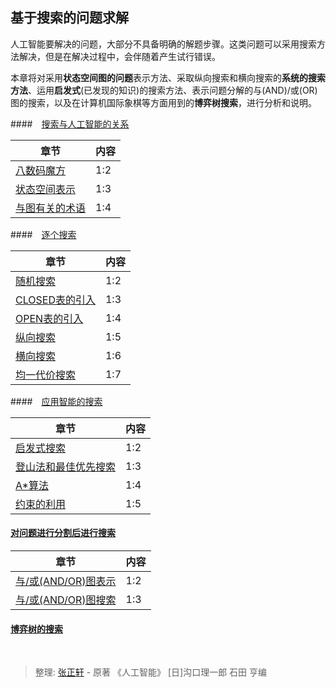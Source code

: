 ## 基于搜索的问题求解

人工智能要解决的问题，大部分不具备明确的解题步骤。这类问题可以采用搜索方法解决，但是在解决过程中，会伴随着产生试行错误。

本章将对采用**状态空间图的问题**表示方法、采取纵向搜索和横向搜索的**系统的搜索方法**、运用**启发式**(已发现的知识)的搜索方法、表示问题分解的与(AND)/或(OR)图的搜索，以及在计算机国际象棋等方面用到的**博弈树搜索**，进行分析和说明。

####　[搜索与人工智能的关系](The-Relationship/index.html)

| 章节 | 内容 |
| -- | -- |
| [八数码魔方](The-Relationship/八数码魔方.html) | 1:2 |
| [状态空间表示](The-Relationship/状态空间表示.html) | 1:3 |
| [与图有关的术语](The-Relationship/与图有关的术语.html) | 1:4 |

####　[逐个搜索](One-by-one-search/index.html)

| 章节 | 内容 |
| -- | -- |
| [随机搜索](One-by-one-search/随机搜索.html) | 1:2 |
| [CLOSED表的引入](One-by-one-search/CLOSED表的引入.html) | 1:3 |
| [OPEN表的引入](One-by-one-search/OPEN表的引入.html) | 1:4 |
| [纵向搜索](One-by-one-search/纵向搜索.html) | 1:5 |
| [横向搜索](One-by-one-search/横向搜索.html)| 1:6 |
| [均一代价搜索](One-by-one-search/均一代价搜索.html) | 1:7 |

####　[应用智能的搜索](Intelligent-Search/index.html)

| 章节 | 内容 |
| -- | -- |
|[启发式搜索](Intelligent-Search/启发式搜索.html) | 1:2 |
|[登山法和最佳优先搜索](Intelligent-Search/登山法和最佳优先搜索.html) | 1:3 |
| [A*算法](Intelligent-Search/A算法.html) | 1:4 |
| [约束的利用](Intelligent-Search/约束的利用.html)| 1:5 |

#### [对问题进行分割后进行搜索](Split-and-Search/index.html)

| 章节 | 内容 |
| -- | -- |
|  [与/或(AND/OR)图表示](Split-and-Search/与或图表示.html) | 1:2 |
| [与/或(AND/OR)图搜索](Split-and-Search/与或图搜索.html) | 1:3 |

#### [博弈树的搜索](博弈树的搜索.html)

<br>

  > 整理: [张正轩](https://github.com/mindcont) - 原著 《人工智能》 [日]沟口理一郎 石田 亨编
